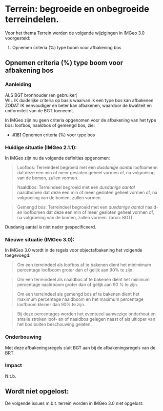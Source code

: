 
# Terrein: begroeide en onbegroeide terreindelen.

Voor het thema Terrein worden de volgende wijzigingen in IMGeo 3.0 voorgesteld:

1. Opnemen criteria (%) type boom voor afbakening bos

## Opnemen criteria (%) type boom voor afbakening bos

### Aanleiding
ALS BGT bronhouder (en gebruiker)<br />
WIL IK duidelijke criteria op basis waarvan ik een type bos kan afbakenen<br/>
ZODAT IK eenvoudiger en beter kan afbakenen, waardoor de kwaliteit en uniformiteit van de BGT toeneemt.

In IMGeo zijn nu geen criteria opgenomen voor de afbakening van het type bos: loofbos, naaldbos of gemengd bos, zie: 
- [#161](https://github.com/Geonovum/IMGeo2018/issues/161) Opnemen criteria (%) voor type bos

### Huidige situatie (IMGeo 2.1.1): 
In IMGeo zijn nu de volgende definities opgenomen:

> Loofbos: Terreindeel begroeid met een _dusdanige aantal_ loofbomenn dat deze een min of meer gesloten geheel vormen of, na volgroeiing van de bomen, zullen vormen. 

> Naaldbos: Terreindeel begroeid met een _dusdanige aantal_ naaldbomen dat deze een min of meer gesloten geheel vormen of, na volgroeiing van de bomen, zullen vormen. 

> Gemengd bos: Terreindeel begroeid met een _dusdanige aantal_ naald- en loofbomen dat deze een min of meer gesloten geheel vormen of, na volgroeiing van de bomen,
zullen vormen. (bron: BGT) 

Dusdanig aantal is niet nader gespecificeerd.

### Nieuwe situatie (IMGeo 3.0):
In IMGeo 3.0 wordt in de regels voor objectafbakening het volgende toegevoegd:

>Om een terreindeel als loofbos af te bakenen dient het minimimum percentage loofboom groter dan of gelijk aan 90% te zijn.

>Om een terreindeel als naaldbos af te bakenen dient het minimum percentage naaldboom groter dan of gelijk aan 90 % te zijn.

>Om een terreindeel als gemengd bos af te bakenen dient het maximum percentage naaldboom en het maximum percentage loofboom kleiner dan 90% te zijn.

>Bij deze percentages worden het eventueel aanwezige onderhout en smalle stroken loof- en of naaldbos gelegen naast of als uitloper van het bos
buiten beschouwing gelaten.

### Onderbouwing
Met deze afbakeningsregels sluit BGT aan bij de afbakeningsregels van de BRT.

### Impact
N.t.b.





## Wordt niet opgelost:

De volgende issues m.b.t. terrein worden in IMGeo 3.0 niet opgelost:



